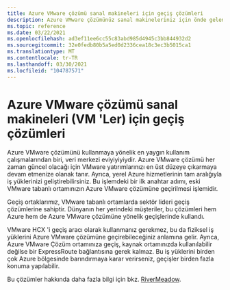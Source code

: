 ```yaml
---
title: Azure VMware çözümü sanal makineleri için geçiş çözümleri
description: Azure VMware çözümünüz sanal makineleriniz için önde gelen geçiş çözümleri hakkında bilgi edinin.
ms.topic: reference
ms.date: 03/22/2021
ms.openlocfilehash: ad3ef11ee6cc55c83abd985d4945c3bb844932d2
ms.sourcegitcommit: 32e0fedb80b5a5ed0d2336cea18c3ec3b5015ca1
ms.translationtype: MT
ms.contentlocale: tr-TR
ms.lasthandoff: 03/30/2021
ms.locfileid: "104787571"
---
```

# <a name="migration-solutions-for-azure-vmware-solution-virtual-machines-vms"></a>Azure VMware çözümü sanal makineleri (VM 'Ler) için geçiş çözümleri

Azure VMware çözümünü kullanmaya yönelik en yaygın kullanım çalışmalarından biri, veri merkezi eviyiyiyiydir.  Azure VMware çözümü her zaman güncel olacağı için VMware yatırımlarınızı en üst düzeye çıkarmaya devam etmenize olanak tanır. Ayrıca, yerel Azure hizmetlerinin tam aralığıyla iş yüklerinizi geliştirebilirsiniz.  Bu işlemdeki bir ilk anahtar adımı, eski VMware tabanlı ortamınızın Azure VMware çözümüne geçirilmesi işlemidir.

Geçiş ortaklarımız, VMware tabanlı ortamlarda sektör lideri geçiş çözümlerine sahiptir. Dünyanın her yerindeki müşteriler, bu çözümleri hem Azure hem de Azure VMware çözümüne yönelik geçişlerinde kullandı.

VMware HCX 'i geçiş aracı olarak kullanmanız gerekmez, bu da fiziksel iş yüklerini Azure VMware çözümüne geçirebileceğiniz anlamına gelir. Ayrıca, Azure VMware Çözüm ortamınıza geçiş, kaynak ortamınızda kullanılabilir değilse bir ExpressRoute bağlantısına gerek kalmaz.  Bu iş yüklerini birden çok Azure bölgesinde barındırmaya karar verirseniz, geçişler birden fazla konuma yapılabilir.

Bu çözümler hakkında daha fazla bilgi için bkz. [RiverMeadow](https://www.rivermeadow.com/migrating-to-vmware-on-azure).
